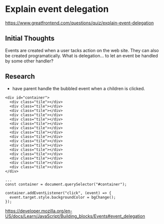# Explain event delegation

https://www.greatfrontend.com/questions/quiz/explain-event-delegation

## Initial Thoughts

Events are created when a user tacks action on the web site. They can also be created programatically. What is delegation... to let an event be handled by some other handler?

## Research

- have parent handle the bubbled event when a children is clicked.

```
<div id="container">
  <div class="tile"></div>
  <div class="tile"></div>
  <div class="tile"></div>
  <div class="tile"></div>
  <div class="tile"></div>
  <div class="tile"></div>
  <div class="tile"></div>
  <div class="tile"></div>
  <div class="tile"></div>
  <div class="tile"></div>
  <div class="tile"></div>
  <div class="tile"></div>
  <div class="tile"></div>
  <div class="tile"></div>
  <div class="tile"></div>
  <div class="tile"></div>
</div>

...
const container = document.querySelector("#container");

container.addEventListener("click", (event) => {
  event.target.style.backgroundColor = bgChange();
});

```

https://developer.mozilla.org/en-US/docs/Learn/JavaScript/Building_blocks/Events#event_delegation
